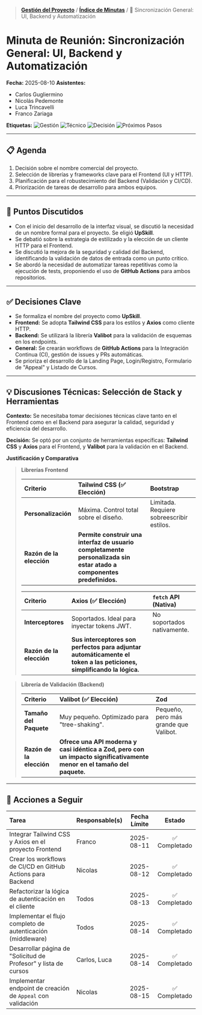 > **[Gestión del Proyecto](../README.md)** / **[Índice de Minutas](./README.md)** / 📄 Sincronización General: UI, Backend y Automatización

# Minuta de Reunión: Sincronización General: UI, Backend y Automatización

**Fecha:** 2025-08-10
**Asistentes:**

- Carlos Gugliermino
- Nicolás Pedemonte
- Luca Trincavelli
- Franco Zariaga

**Etiquetas:** ![Gestión](https://img.shields.io/badge/GESTIÓN-fd7e14?style=for-the-badge) ![Técnico](https://img.shields.io/badge/TÉCNICO-007bff?style=for-the-badge) ![Decisión](https://img.shields.io/badge/DECISIÓN-28a745?style=for-the-badge) ![Próximos Pasos](https://img.shields.io/badge/PRÓXIMOS_PASOS-6f42c1?style=for-the-badge)

---

## 📋 Agenda

1.  Decisión sobre el nombre comercial del proyecto.
2.  Selección de librerías y frameworks clave para el Frontend (UI y HTTP).
3.  Planificación para el robustecimiento del Backend (Validación y CI/CD).
4.  Priorización de tareas de desarrollo para ambos equipos.

---

## 💬 Puntos Discutidos

- Con el inicio del desarrollo de la interfaz visual, se discutió la necesidad de un nombre formal para el proyecto. Se eligió **UpSkill**.
- Se debatió sobre la estrategia de estilizado y la elección de un cliente HTTP para el Frontend.
- Se discutió la mejora de la seguridad y calidad del Backend, identificando la validación de datos de entrada como un punto crítico.
- Se abordó la necesidad de automatizar tareas repetitivas como la ejecución de tests, proponiendo el uso de **GitHub Actions** para ambos repositorios.

---

## ✅ Decisiones Clave

- Se formaliza el nombre del proyecto como **UpSkill**.
- **Frontend:** Se adopta **Tailwind CSS** para los estilos y **Axios** como cliente HTTP.
- **Backend:** Se utilizará la librería **Valibot** para la validación de esquemas en los endpoints.
- **General:** Se crearán workflows de **GitHub Actions** para la Integración Continua (CI), gestión de issues y PRs automáticas.
- Se prioriza el desarrollo de la Landing Page, Login/Registro, Formulario de "Appeal" y Listado de Cursos.

---

## 💡 Discusiones Técnicas: Selección de Stack y Herramientas

**Contexto:**
Se necesitaba tomar decisiones técnicas clave tanto en el Frontend como en el Backend para asegurar la calidad, seguridad y eficiencia del desarrollo.

**Decisión:**
Se optó por un conjunto de herramientas específicas: **Tailwind CSS** y **Axios** para el Frontend, y **Valibot** para la validación en el Backend.

**Justificación y Comparativa**

> **Librerías Frontend**
>
> | Criterio                 | **Tailwind CSS (✅ Elección)**                                                                                        | Bootstrap                                 |
> | :----------------------- | :-------------------------------------------------------------------------------------------------------------------- | :---------------------------------------- |
> | **Personalización**      | Máxima. Control total sobre el diseño.                                                                                | Limitada. Requiere sobreescribir estilos. |
> | **Razón de la elección** | **Permite construir una interfaz de usuario completamente personalizada sin estar atado a componentes predefinidos.** |
>
> | Criterio                 | **Axios (✅ Elección)**                                                                                               | `fetch` API (Nativa)       |
> | :----------------------- | :-------------------------------------------------------------------------------------------------------------------- | :------------------------- |
> | **Interceptores**        | Soportados. Ideal para inyectar tokens JWT.                                                                           | No soportados nativamente. |
> | **Razón de la elección** | **Sus interceptores son perfectos para adjuntar automáticamente el token a las peticiones, simplificando la lógica.** |

> **Librería de Validación (Backend)**
>
> | Criterio                 | **Valibot (✅ Elección)**                                                                                                | Zod                                   |
> | :----------------------- | :----------------------------------------------------------------------------------------------------------------------- | :------------------------------------ |
> | **Tamaño del Paquete**   | Muy pequeño. Optimizado para "tree-shaking".                                                                             | Pequeño, pero más grande que Valibot. |
> | **Razón de la elección** | **Ofrece una API moderna y casi idéntica a Zod, pero con un impacto significativamente menor en el tamaño del paquete.** |

---

## 🚀 Acciones a Seguir

| Tarea                                                           | Responsable(s) | Fecha Límite |    Estado     |
| :-------------------------------------------------------------- | :------------- | :----------: | :-----------: |
| Integrar Tailwind CSS y Axios en el proyecto Frontend           | Franco         |  2025-08-11  | ✅ Completado |
| Crear los workflows de CI/CD en GitHub Actions para Backend     | Nicolas        |  2025-08-12  | ✅ Completado |
| Refactorizar la lógica de autenticación en el cliente           | Todos          |  2025-08-13  | ✅ Completado |
| Implementar el flujo completo de autenticación (middleware)     | Todos          |  2025-08-14  | ✅ Completado |
| Desarrollar página de "Solicitud de Profesor" y lista de cursos | Carlos, Luca   |  2025-08-14  | ✅ Completado |
| Implementar endpoint de creación de `Appeal` con validación     | Nicolas        |  2025-08-15  | ✅ Completado |
